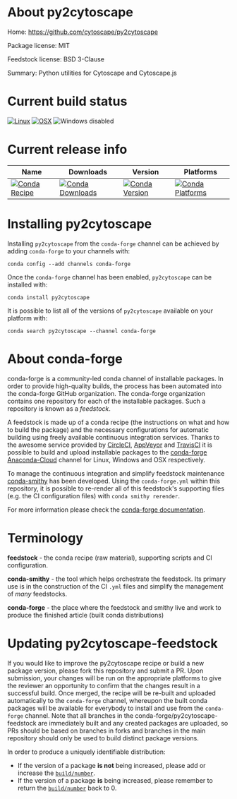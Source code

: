 About py2cytoscape
==================

Home: https://github.com/cytoscape/py2cytoscape

Package license: MIT

Feedstock license: BSD 3-Clause

Summary: Python utilities for Cytoscape and Cytoscape.js



Current build status
====================

[![Linux](https://img.shields.io/circleci/project/github/conda-forge/py2cytoscape-feedstock/master.svg?label=Linux)](https://circleci.com/gh/conda-forge/py2cytoscape-feedstock)
[![OSX](https://img.shields.io/travis/conda-forge/py2cytoscape-feedstock/master.svg?label=macOS)](https://travis-ci.org/conda-forge/py2cytoscape-feedstock)
![Windows disabled](https://img.shields.io/badge/Windows-disabled-lightgrey.svg)

Current release info
====================

| Name | Downloads | Version | Platforms |
| --- | --- | --- | --- |
| [![Conda Recipe](https://img.shields.io/badge/recipe-py2cytoscape-green.svg)](https://anaconda.org/conda-forge/py2cytoscape) | [![Conda Downloads](https://img.shields.io/conda/dn/conda-forge/py2cytoscape.svg)](https://anaconda.org/conda-forge/py2cytoscape) | [![Conda Version](https://img.shields.io/conda/vn/conda-forge/py2cytoscape.svg)](https://anaconda.org/conda-forge/py2cytoscape) | [![Conda Platforms](https://img.shields.io/conda/pn/conda-forge/py2cytoscape.svg)](https://anaconda.org/conda-forge/py2cytoscape) |

Installing py2cytoscape
=======================

Installing `py2cytoscape` from the `conda-forge` channel can be achieved by adding `conda-forge` to your channels with:

```
conda config --add channels conda-forge
```

Once the `conda-forge` channel has been enabled, `py2cytoscape` can be installed with:

```
conda install py2cytoscape
```

It is possible to list all of the versions of `py2cytoscape` available on your platform with:

```
conda search py2cytoscape --channel conda-forge
```


About conda-forge
=================

conda-forge is a community-led conda channel of installable packages.
In order to provide high-quality builds, the process has been automated into the
conda-forge GitHub organization. The conda-forge organization contains one repository
for each of the installable packages. Such a repository is known as a *feedstock*.

A feedstock is made up of a conda recipe (the instructions on what and how to build
the package) and the necessary configurations for automatic building using freely
available continuous integration services. Thanks to the awesome service provided by
[CircleCI](https://circleci.com/), [AppVeyor](https://www.appveyor.com/)
and [TravisCI](https://travis-ci.org/) it is possible to build and upload installable
packages to the [conda-forge](https://anaconda.org/conda-forge)
[Anaconda-Cloud](https://anaconda.org/) channel for Linux, Windows and OSX respectively.

To manage the continuous integration and simplify feedstock maintenance
[conda-smithy](https://github.com/conda-forge/conda-smithy) has been developed.
Using the ``conda-forge.yml`` within this repository, it is possible to re-render all of
this feedstock's supporting files (e.g. the CI configuration files) with ``conda smithy rerender``.

For more information please check the [conda-forge documentation](https://conda-forge.org/docs/).

Terminology
===========

**feedstock** - the conda recipe (raw material), supporting scripts and CI configuration.

**conda-smithy** - the tool which helps orchestrate the feedstock.
                   Its primary use is in the construction of the CI ``.yml`` files
                   and simplify the management of *many* feedstocks.

**conda-forge** - the place where the feedstock and smithy live and work to
                  produce the finished article (built conda distributions)


Updating py2cytoscape-feedstock
===============================

If you would like to improve the py2cytoscape recipe or build a new
package version, please fork this repository and submit a PR. Upon submission,
your changes will be run on the appropriate platforms to give the reviewer an
opportunity to confirm that the changes result in a successful build. Once
merged, the recipe will be re-built and uploaded automatically to the
`conda-forge` channel, whereupon the built conda packages will be available for
everybody to install and use from the `conda-forge` channel.
Note that all branches in the conda-forge/py2cytoscape-feedstock are
immediately built and any created packages are uploaded, so PRs should be based
on branches in forks and branches in the main repository should only be used to
build distinct package versions.

In order to produce a uniquely identifiable distribution:
 * If the version of a package **is not** being increased, please add or increase
   the [``build/number``](https://conda.io/docs/user-guide/tasks/build-packages/define-metadata.html#build-number-and-string).
 * If the version of a package **is** being increased, please remember to return
   the [``build/number``](https://conda.io/docs/user-guide/tasks/build-packages/define-metadata.html#build-number-and-string)
   back to 0.
